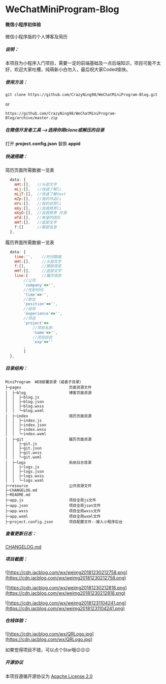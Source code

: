 # WeChatMiniProgram-Blog
#### 微信小程序初体验

微信小程序版的个人博客及简历



##### 说明：

本项目为小程序入门项目，需要一定的前端基础及一点后端知识，项目可能不太好，欢迎大家吐槽，纯萌新小白勿入，最后祝大家Coded愉快。



##### 使用方法：

```
git clone https://github.com/CrazyNing98/WeChatMiniProgram-Blog.git
```

or

```
https://github.com/CrazyNing98/WeChatMiniProgram-Blog/archive/master.zip
```

##### 在微信开发者工具 -->选择你刚clone或解压的目录

打开  **project.config.json**  替换  **appid**  



##### 快速搭建：

简历页面所需数据一览表

```javascript
  data: {
    mHt:[],   //头部文字
    mLj:[],   //快速了解li
    mLjT:[],  //快速了解text
    mZp:[],   //我的作品li
    mYs:[],   //我的优势li
    mXy:[],   //自我修养li
    mXyO:[],  //自我修养 开源
    mTd:[],   //希望的团队
    mHf:[],   //底部文字
    f:[]      //脚部信息
  },
```

履历界面所需数据一览表

```javascript
  data: {
    time:'',    //时间数据
    mHt:[],     //头部文字
    f:[],       //脚部信息
    mHf:[],     //底部文字
    line:[		//履历信息
        //公司
		'company'=>'',
		//任职时间
		'time'=>'',
		//职位
		'position'=>'',
		//经验
		'experience'=>'',
		//项目
		'project'=>
        	//项目名称
        	'name'=>'',
        	//项目经验
        	'exp'=>''
        ,     
        ]     
  },
```



##### 目录结构：

```
MiniProgram  WEB部署目录（或者子目录）
├─pages						页面资源文件           	
│  ├─blog             		博客页面资源
│  │  ├─blog.js
│  │  ├─blog.json
│  │  ├─blog.wxss
│  │  └─blog.wxml
│  ├─index             		简历页面资源
│  │  ├─index.js
│  │  ├─index.json
│  │  ├─index.wxss
│  │  └─index.wxml
│  ├─git             		履历页面资源
│  │  ├─git.js
│  │  ├─git.json
│  │  ├─git.wxss
│  │  └─git.wxml
│  ├─logs             		系统日志目录
│  │  ├─logs.js
│  │  ├─logs.json
│  │  ├─logs.wxss
│  │  └─logs.wxml
├─resource					公共资源文件
├─CHANGELOG.md
├─README.md
├─app.js					项目全局js文件
├─app.json					项目全局json文件
├─app.wxss					项目全局wxss文件
├─app.wxml					项目全局wxml文件
├─project.config.json  		项目配置文件--接入小程序后台

```



##### 查看更新日志：

[CHANGELOG.md](https://github.com/CrazyNing98/WeChatMiniProgram-Blog/blob/master/CHANGELOG.md)



##### 项目截图：

![https://cdn.iacblog.com/wx/weimg20181230212758.png](https://cdn.iacblog.com/wx/weimg20181230212758.png)

![https://cdn.iacblog.com/wx/weimg20181230212818.png](https://cdn.iacblog.com/wx/weimg20181230212818.png)

![https://cdn.iacblog.com/wx/weimg20181231104241.png](https://cdn.iacblog.com/wx/weimg20181231104241.png)

##### 在线体验：

![https://cdn.iacblog.com/wx/QRLogo.jpg](https://cdn.iacblog.com/wx/QRLogo.jpg)

如果觉得项目不错，可以点个Star哦😉😉😉



##### 开源协议

本项目遵循开源协议为 [Apache License 2.0](https://github.com/CrazyNing98/WeChatMiniProgram-Blog/blob/master/LICENSE)













